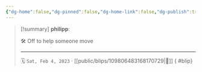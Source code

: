 ```yaml
---
{"dg-home":false,"dg-pinned":false,"dg-home-link":false,"dg-publish":true,"tags":["dgblip"],"disabled rules":["yaml-title","yaml-title-alias","file-name-heading"],"title":"philipp on mastodon @ 2023-02-04","created-date":"2023-02-04T12:32:44","id":109806483168170740,"updated-date":"2025-05-02T08:50:43","dg-path":"blips/109806483168170729.md","permalink":"/blips/109806483168170729/","dgPassFrontmatter":true}
---
```


> [!summary] **philipp**:
>
> 🛠️ Off to help someone move
> - - -
>
> 🗓️ `Sat, Feb 4, 2023` · [[public/blips/109806483168170729\|🔗]]
{ #blip}

